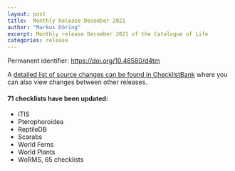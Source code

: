 ```yaml
---
layout: post
title:  Monthly Release December 2021
author: "Markus Döring"
excerpt: Monthly release December 2021 of the Catalogue of Life
categories: release
---
```


Permanent identifier: https://doi.org/10.48580/d4tm

A [detailed list of source changes can be found in ChecklistBank](https://www.checklistbank.org/dataset/2366/sourcemetrics?hideUnchanged=true&releaseKey=2351) where you can also view changes between other releases.

#### 71 checklists have been updated:

 * ITIS 
 * Pterophoroidea
 * ReptileDB
 * Scarabs
 * World Ferns 
 * World Plants 
 * WoRMS, 65 checklists
